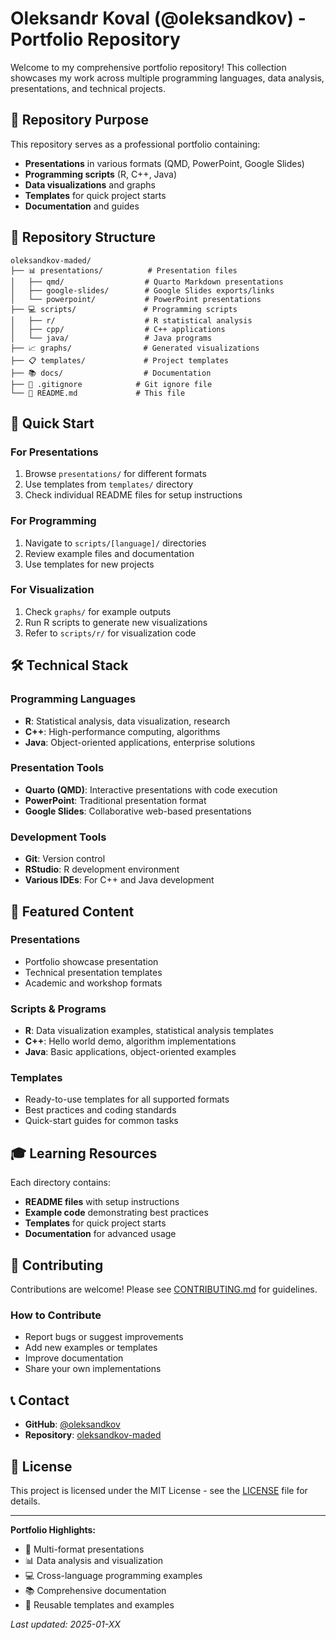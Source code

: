 # Oleksandr Koval (@oleksandkov) - Portfolio Repository

Welcome to my comprehensive portfolio repository! This collection showcases my work across multiple programming languages, data analysis, presentations, and technical projects.

## 🎯 Repository Purpose

This repository serves as a professional portfolio containing:
- **Presentations** in various formats (QMD, PowerPoint, Google Slides)
- **Programming scripts** (R, C++, Java)
- **Data visualizations** and graphs
- **Templates** for quick project starts
- **Documentation** and guides

## 📁 Repository Structure

```
oleksandkov-maded/
├── 📊 presentations/          # Presentation files
│   ├── qmd/                  # Quarto Markdown presentations
│   ├── google-slides/        # Google Slides exports/links
│   └── powerpoint/           # PowerPoint presentations
├── 💻 scripts/               # Programming scripts
│   ├── r/                    # R statistical analysis
│   ├── cpp/                  # C++ applications
│   └── java/                 # Java programs
├── 📈 graphs/                # Generated visualizations
├── 📋 templates/             # Project templates
├── 📚 docs/                  # Documentation
├── 🔧 .gitignore            # Git ignore file
└── 📄 README.md             # This file
```

## 🚀 Quick Start

### For Presentations
1. Browse `presentations/` for different formats
2. Use templates from `templates/` directory
3. Check individual README files for setup instructions

### For Programming
1. Navigate to `scripts/[language]/` directories
2. Review example files and documentation
3. Use templates for new projects

### For Visualization
1. Check `graphs/` for example outputs
2. Run R scripts to generate new visualizations
3. Refer to `scripts/r/` for visualization code

## 🛠️ Technical Stack

### Programming Languages
- **R**: Statistical analysis, data visualization, research
- **C++**: High-performance computing, algorithms
- **Java**: Object-oriented applications, enterprise solutions

### Presentation Tools
- **Quarto (QMD)**: Interactive presentations with code execution
- **PowerPoint**: Traditional presentation format
- **Google Slides**: Collaborative web-based presentations

### Development Tools
- **Git**: Version control
- **RStudio**: R development environment
- **Various IDEs**: For C++ and Java development

## 📖 Featured Content

### Presentations
- Portfolio showcase presentation
- Technical presentation templates
- Academic and workshop formats

### Scripts & Programs
- **R**: Data visualization examples, statistical analysis templates
- **C++**: Hello world demo, algorithm implementations
- **Java**: Basic applications, object-oriented examples

### Templates
- Ready-to-use templates for all supported formats
- Best practices and coding standards
- Quick-start guides for common tasks

## 🎓 Learning Resources

Each directory contains:
- **README files** with setup instructions
- **Example code** demonstrating best practices
- **Templates** for quick project starts
- **Documentation** for advanced usage

## 🤝 Contributing

Contributions are welcome! Please see [CONTRIBUTING.md](docs/CONTRIBUTING.md) for guidelines.

### How to Contribute
- Report bugs or suggest improvements
- Add new examples or templates
- Improve documentation
- Share your own implementations

## 📞 Contact

- **GitHub**: [@oleksandkov](https://github.com/oleksandkov)
- **Repository**: [oleksandkov-maded](https://github.com/oleksandkov/oleksandkov-maded)

## 📄 License

This project is licensed under the MIT License - see the [LICENSE](LICENSE) file for details.

---

**Portfolio Highlights:**
- 🎨 Multi-format presentations
- 📊 Data analysis and visualization
- 💻 Cross-language programming examples
- 📚 Comprehensive documentation
- 🔄 Reusable templates and examples

*Last updated: 2025-01-XX*